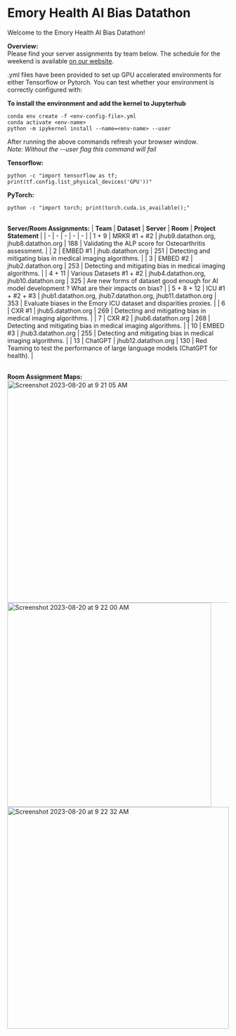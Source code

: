 # Emory Health AI Bias Datathon

Welcome to the Emory Health AI Bias Datathon!

**Overview:**<br/>
Please find your server assignments by team below. The schedule for the weekend is available [on our website](https://emory.healthdatathon.com). 

.yml files have been provided to set up GPU accelerated environments for either Tensorflow or Pytorch. You can test whether your environment is correctly configured with:

**To install the environment and add the kernel to Jupyterhub**
```
conda env create -f <env-config-file>.yml
conda activate <env-name>
python -m ipykernel install --name=<env-name> --user
```
After running the above commands refresh your browser window.  
*Note: Without the --user flag this command will fail*

**Tensorflow:**
```
python -c "import tensorflow as tf; print(tf.config.list_physical_devices('GPU'))"
```

**PyTorch:**
```
python -c "import torch; print(torch.cuda.is_available();"
```
<br/>**Server/Room Assignments:**
| **Team** | **Dataset** | **Server** | **Room** | **Project Statement** |
| - | - | - | - | - |
| 1 + 9 | MRKR #1 + #2 | jhub9.datathon.org, jhub8.datathon.org | 188 | Validating the ALP score for Osteoarthritis assessment. |
| 2 | EMBED #1 | jhub.datathon.org | 251 | Detecting and mitigating bias in medical imaging algorithms. |
| 3 | EMBED #2 | jhub2.datathon.org | 253 | Detecting and mitigating bias in medical imaging algorithms. |
| 4 + 11 | Various Datasets #1 + #2 | jhub4.datathon.org, jhub10.datathon.org | 325 | Are new forms of dataset good enough for AI model development ? What are their impacts on bias? |
| 5 + 8 + 12 | ICU #1 + #2 + #3 | jhub1.datathon.org, jhub7.datathon.org, jhub11.datathon.org | 353 | Evaluate biases in the Emory ICU dataset and disparities proxies. |
| 6 | CXR #1 | jhub5.datathon.org | 269 | Detecting and mitigating bias in medical imaging algorithms. |
| 7 | CXR #2 | jhub6.datathon.org | 268 | Detecting and mitigating bias in medical imaging algorithms. |
| 10 | EMBED #3 | jhub3.datathon.org | 255 | Detecting and mitigating bias in medical imaging algorithms. |
| 13 | ChatGPT | jhub12.datathon.org | 130 | Red Teaming to test the performance of large language models (ChatGPT for health). |

<br/>**Room Assignment Maps:**<br/>
<img width="505" alt="Screenshot 2023-08-20 at 9 21 05 AM" src="https://github.com/Emory-HITI/datathon/assets/126121645/d37a092a-c905-4f94-99ac-d90d99f60e6a">
<img width="464" alt="Screenshot 2023-08-20 at 9 22 00 AM" src="https://github.com/Emory-HITI/datathon/assets/126121645/415ca0b3-71c3-41f0-b173-3297038e8bd7">
<img width="504" alt="Screenshot 2023-08-20 at 9 22 32 AM" src="https://github.com/Emory-HITI/datathon/assets/126121645/41a60907-03ff-422a-bd1d-5747d06fd7a5">
